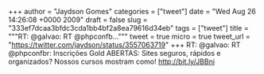 
+++
author = "Jaydson Gomes"
categories = ["tweet"]
date = "Wed Aug 26 14:26:08 +0000 2009"
draft = false
slug = "333ef7dcaa3bfdc3cda1bb4bf2a8ea79616d34eb"
tags = ["tweet"]
title = """RT: @galvao: RT @phpconfb..."""
tweet = true
micro = true
tweet_url = "https://twitter.com/jaydson/status/3557063719"
+++
RT: @galvao: RT @phpconfbr: Inscrições Gold ABERTAS: Sites seguros, rápidos e organizados? Nossos cursos mostram como! http://bit.ly/JBBni
